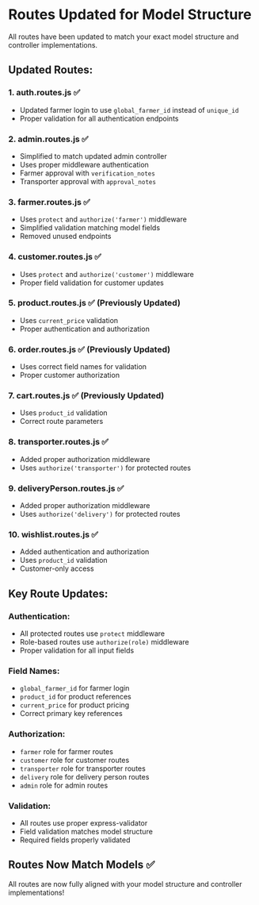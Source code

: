 # Routes Updated for Model Structure

All routes have been updated to match your exact model structure and controller implementations.

## Updated Routes:

### 1. auth.routes.js ✅
- Updated farmer login to use `global_farmer_id` instead of `unique_id`
- Proper validation for all authentication endpoints

### 2. admin.routes.js ✅
- Simplified to match updated admin controller
- Uses proper middleware authentication
- Farmer approval with `verification_notes`
- Transporter approval with `approval_notes`

### 3. farmer.routes.js ✅
- Uses `protect` and `authorize('farmer')` middleware
- Simplified validation matching model fields
- Removed unused endpoints

### 4. customer.routes.js ✅
- Uses `protect` and `authorize('customer')` middleware
- Proper field validation for customer updates

### 5. product.routes.js ✅ (Previously Updated)
- Uses `current_price` validation
- Proper authentication and authorization

### 6. order.routes.js ✅ (Previously Updated)
- Uses correct field names for validation
- Proper customer authorization

### 7. cart.routes.js ✅ (Previously Updated)
- Uses `product_id` validation
- Correct route parameters

### 8. transporter.routes.js ✅
- Added proper authorization middleware
- Uses `authorize('transporter')` for protected routes

### 9. deliveryPerson.routes.js ✅
- Added proper authorization middleware
- Uses `authorize('delivery')` for protected routes

### 10. wishlist.routes.js ✅
- Added authentication and authorization
- Uses `product_id` validation
- Customer-only access

## Key Route Updates:

### Authentication:
- All protected routes use `protect` middleware
- Role-based routes use `authorize(role)` middleware
- Proper validation for all input fields

### Field Names:
- `global_farmer_id` for farmer login
- `product_id` for product references
- `current_price` for product pricing
- Correct primary key references

### Authorization:
- `farmer` role for farmer routes
- `customer` role for customer routes
- `transporter` role for transporter routes
- `delivery` role for delivery person routes
- `admin` role for admin routes

### Validation:
- All routes use proper express-validator
- Field validation matches model structure
- Required fields properly validated

## Routes Now Match Models ✅
All routes are now fully aligned with your model structure and controller implementations!